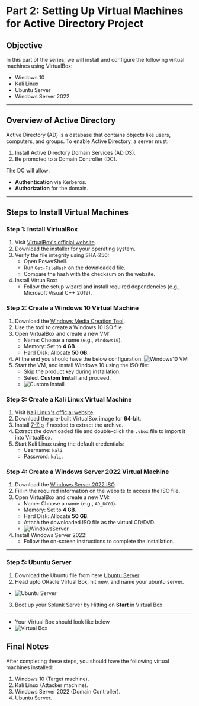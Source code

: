 # Part 2: Setting Up Virtual Machines for Active Directory Project

## Objective
In this part of the series, we will install and configure the following virtual machines using VirtualBox:
- Windows 10
- Kali Linux
- Ubuntu Server
- Windows Server 2022

---

## Overview of Active Directory
Active Directory (AD) is a database that contains objects like users, computers, and groups. To enable Active Directory, a server must:
1. Install Active Directory Domain Services (AD DS).
2. Be promoted to a Domain Controller (DC).

The DC will allow:
- **Authentication** via Kerberos.
- **Authorization** for the domain.

---

## Steps to Install Virtual Machines

### Step 1: Install VirtualBox
1. Visit [VirtualBox's official website](https://www.virtualbox.org/).
2. Download the installer for your operating system.
3. Verify the file integrity using SHA-256:
   - Open PowerShell.
   - Run `Get-FileHash` on the downloaded file.
   - Compare the hash with the checksum on the website.
4. Install VirtualBox:
   - Follow the setup wizard and install required dependencies (e.g., Microsoft Visual C++ 2019).

### Step 2: Create a Windows 10 Virtual Machine
1. Download the [Windows Media Creation Tool](https://www.microsoft.com/software-download/windows10).
2. Use the tool to create a Windows 10 ISO file.
3. Open VirtualBox and create a new VM:
   - Name: Choose a name (e.g., `Windows10`).
   - Memory: Set to **4 GB**.
   - Hard Disk: Allocate **50 GB**.
4. At the end you should have the below configuration.
![Windows10 VM](https://i.imgur.com/pcw3EVI.png)
5. Start the VM, and install Windows 10 using the ISO file:
   - Skip the product key during installation.
   - Select **Custom Install** and proceed.
   - ![Custom Install](https://i.imgur.com/mBiBh7E.png)


### Step 3: Create a Kali Linux Virtual Machine
1. Visit [Kali Linux's official website](https://www.kali.org/).
2. Download the pre-built VirtualBox image for **64-bit**.
3. Install [7-Zip](https://www.7-zip.org/) if needed to extract the archive.
4. Extract the downloaded file and double-click the `.vbox` file to import it into VirtualBox.
5. Start Kali Linux using the default credentials:
   - Username: `kali`
   - Password: `kali`.

### Step 4: Create a Windows Server 2022 Virtual Machine
1. Download the [Windows Server 2022 ISO](https://www.microsoft.com/en-us/evalcenter/evaluate-windows-server-2022).
2. Fill in the required information on the website to access the ISO file.
3. Open VirtualBox and create a new VM:
   - Name: Choose a name (e.g., `AD_DC01`).
   - Memory: Set to **4 GB**.
   - Hard Disk: Allocate **50 GB**.
   - Attach the downloaded ISO file as the virtual CD/DVD.
   - ![WindowsServer](https://i.imgur.com/79RnJtc.png)
4. Install Windows Server 2022:
   - Follow the on-screen instructions to complete the installation.

---
### Step 5: Ubuntu Server
1. Download the Ubuntu file from here [Ubuntu Server](https://ubuntu.com/download/server)
2. Head upto ORacle Virtual Box, hit new, and name your ubuntu server.
- ![Ubuntu Server](https://i.imgur.com/79RnJtc.png)
3. Boot up your Splunk Server by Hitting on **Start** in Virtual Box.
---
- Your Virtual Box should look like below
- ![Virtual Box](https://i.imgur.com/aT2iBuX.png)
## Final Notes
After completing these steps, you should have the following virtual machines installed:
1. Windows 10 (Target machine).
2. Kali Linux (Attacker machine).
3. Windows Server 2022 (Domain Controller).
4. Ubuntu Server.

